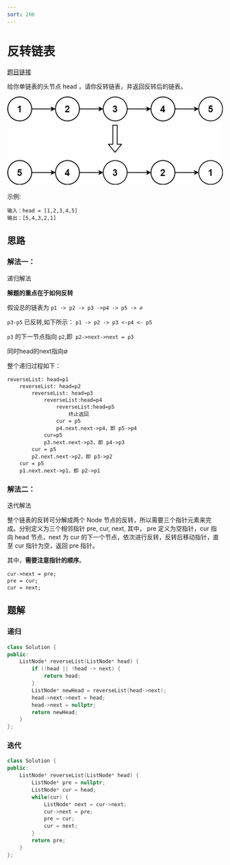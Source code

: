 ```yaml
---
sort: 206
---
```

# 反转链表

[题目链接]([xxx](https://leetcode-cn.com/problems/reverse-linked-list/))

给你单链表的头节点 head ，请你反转链表，并返回反转后的链表。

![20220109101423-2022-01-09-10-14-24](https://raw.githubusercontent.com/ironartisan/picRepo/main/20220109101423-2022-01-09-10-14-24.png)

示例:

```
输入：head = [1,2,3,4,5]
输出：[5,4,3,2,1]
```


## 思路

### 解法一：

递归解法

**解题的重点在于如何反转**

假设总的链表为 `p1 -> p2 -> p3 ->p4 -> p5 -> ∅`

`p3-p5` 已反转,如下所示：
`p1 -> p2 -> p3 <-p4 <- p5`

`p3` 的下一节点指向 `p2`,即` p2->next->next = p3`

同时head的next指向∅

整个递归过程如下：

```
reverseList: head=p1
    reverseList: head=p2
	    reverseList: head=p3
		    reverseList:head=p4
			    reverseList:head=p5 
					终止返回
				cur = p5
				p4.next.next->p4，即 p5->p4
			cur=p5
			p3.next.next->p3，即 p4->p3
		cur = p5
		p2.next.next->p2，即 p3->p2
	cur = p5
	p1.next.next->p1，即 p2->p1
```

### 解法二：

迭代解法

整个链表的反转可分解成两个 Node 节点的反转，所以需要三个指针元素来完成。分别定义为三个相邻指针 pre, cur, next, 其中， pre 定义为空指针，cur 指向 head 节点，next 为 cur 的下一个节点，依次进行反转，反转后移动指针，直至 cur 指针为空，返回 pre 指针。

其中，**需要注意指针的顺序**。

```
cur->next = pre; 
pre = cur;
cur = next;
```

## 题解

### 递归

```c++
class Solution {
public:
    ListNode* reverseList(ListNode* head) {
        if (!head || !head -> next) {
            return head;
        }
        ListNode* newHead = reverseList(head->next);
        head->next->next = head;
        head->next = nullptr;
        return newHead;
    }
};
```
### 迭代

```c++
class Solution {
public:
    ListNode* reverseList(ListNode* head) {
        ListNode* pre = nullptr;
        ListNode* cur = head;
        while(cur) {
            ListNode* next = cur->next;
            cur->next = pre;
            pre = cur;
            cur = next;
        }
        return pre;
    }
};
```